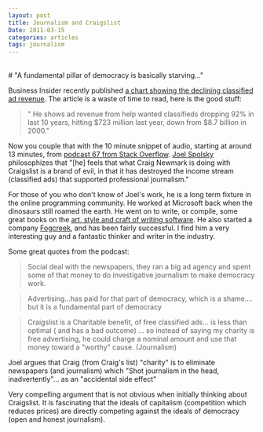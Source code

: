 ```yaml
---
layout: post
title: Journalism and Craigslist
Date: 2011-03-15
categories: articles
tags: journalism
--- 
```


<br />
# "A fundamental pillar of democracy is basically starving..."
<br />



Business Insider recently published [a chart showing the declining classified ad revenue](http://www.businessinsider.com/chart-of-the-day-newspapers-classified-ads-revenue-2011-3). The article is a waste of time to read, here is the good stuff: 

>" He shows ad revenue from help wanted classifieds dropping 92% in last 10 years, hitting $723 million last year, down from $8.7 billion in 2000."

Now you couple that with the 10 minute snippet of audio, starting at around 13 minutes, from [podcast 67 from Stack Overflow](http://blog.stackoverflow.com/2009/09/podcast-67/). [Joel Spolsky](http://www.joelonsoftware.com/) philosophizes that "[he] feels that what Craig Newmark is doing with Craigslist is a brand of evil, in that it has destroyed the income stream (classified ads) that supported professional journalism." 

For those of you who don't know of Joel's work, he is a long term fixture in the online programming community. He worked at Microsoft back when the dinosaurs still roamed the earth. He went on to write, or compile, some great books on the [art, style and craft of writing software](http://www.amazon.com/Best-Software-Writing-Selected-Introduced/dp/1590595009). He also started a company [Fogcreek](http://www.fogcreek.com/), and has been fairly successful. I find him a very interesting guy and a fantastic thinker and writer in the industry.

Some great quotes from the podcast:
> Social deal with the newspapers, they ran a big ad agency and spent some of that money to do investigative journalism to make democracy work.

> Advertising...has paid for that part of democracy, which is a shame.... but it is a fundamental part of democracy

>Craigslist is a Charitable benefit, of free classified ads... is less than optimal ( and has a bad outcome) ...  so instead of saying my charity is free advertising, he could charge a nominal amount and use that money toward a "worthy" cause. (Journalism)

Joel argues that Craig (from Craig's list) "charity" is to eliminate newspapers (and journalism) which "Shot journalism in the head, inadvertently"... as an "accidental side effect"

Very compelling argument that is not obvious when initially thinking about Craigslist. It is fascinating that the ideals of capitalism (competition which reduces prices) are directly competing against the ideals of democracy (open and honest journalism).